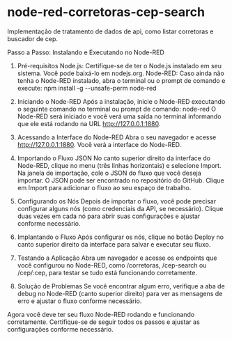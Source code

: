 # node-red-corretoras-cep-search
Implementação de tratamento de dados de api, como listar corretoras e buscador de cep.

Passo a Passo: Instalando e Executando no Node-RED

1. Pré-requisitos
Node.js: Certifique-se de ter o Node.js instalado em seu sistema. Você pode baixá-lo em nodejs.org.
Node-RED: Caso ainda não tenha o Node-RED instalado, abra o terminal ou o prompt de comando e execute:
npm install -g --unsafe-perm node-red

3. Iniciando o Node-RED
Após a instalação, inicie o Node-RED executando o seguinte comando no terminal ou prompt de comando:
node-red
O Node-RED será iniciado e você verá uma saída no terminal informando que ele está rodando na URL http://127.0.0.1:1880.

5. Acessando a Interface do Node-RED
Abra o seu navegador e acesse http://127.0.0.1:1880. Você verá a interface do Node-RED.

7. Importando o Fluxo JSON
No canto superior direito da interface do Node-RED, clique no menu (três linhas horizontais) e selecione Import.
Na janela de importação, cole o JSON do fluxo que você deseja importar. O JSON pode ser encontrado no repositório do GitHub.
Clique em Import para adicionar o fluxo ao seu espaço de trabalho.

9. Configurando os Nós
Depois de importar o fluxo, você pode precisar configurar alguns nós (como credenciais da API, se necessário).
Clique duas vezes em cada nó para abrir suas configurações e ajustar conforme necessário.

11. Implantando o Fluxo
Após configurar os nós, clique no botão Deploy no canto superior direito da interface para salvar e executar seu fluxo.

13. Testando a Aplicação
Abra um navegador e acesse os endpoints que você configurou no Node-RED, como /corretoras, /cep-search ou /cep/:cep, para testar se tudo está funcionando corretamente.

15. Solução de Problemas
Se você encontrar algum erro, verifique a aba de debug no Node-RED (canto superior direito) para ver as mensagens de erro e ajustar o fluxo conforme necessário.

Agora você deve ter seu fluxo Node-RED rodando e funcionando corretamente. Certifique-se de seguir todos os passos e ajustar as configurações conforme necessário.
